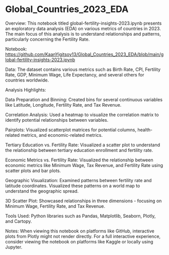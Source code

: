 # Global_Countries_2023_EDA

Overview:
This notebook titled global-fertility-insights-2023.ipynb presents an exploratory data analysis (EDA) on various metrics of countries in 2023. The main focus of this analysis is to understand relationships and patterns, particularly concerning the Fertility Rate.

Notebook: 
https://github.com/KaanYigitsoy13/Global_Countries_2023_EDA/blob/main/global-fertility-insights-2023.ipynb

Data:
The dataset contains various metrics such as Birth Rate, CPI, Fertility Rate, GDP, Minimum Wage, Life Expectancy, and several others for countries worldwide.

Analysis Highlights:

Data Preparation and Binning:
Created bins for several continuous variables like Latitude, Longitude, Fertility Rate, and Tax Revenue.

Correlation Analysis:
Used a heatmap to visualize the correlation matrix to identify potential relationships between variables.

Pairplots:
Visualized scatterplot matrices for potential columns, health-related metrics, and economic-related metrics.

Tertiary Education vs. Fertility Rate:
Visualized a scatter plot to understand the relationship between tertiary education enrollment and fertility rate.

Economic Metrics vs. Fertility Rate:
Visualized the relationship between economic metrics like Minimum Wage, Tax Revenue, and Fertility Rate using scatter plots and bar plots.

Geographic Visualization:
Examined patterns between fertility rate and latitude coordinates. Visualized these patterns on a world map to understand the geographic spread.

3D Scatter Plot:
Showcased relationships in three dimensions - focusing on Minimum Wage, Fertility Rate, and Tax Revenue.

Tools Used:
Python libraries such as Pandas, Matplotlib, Seaborn, Plotly, and Cartopy.

Notes:
When viewing this notebook on platforms like GitHub, interactive plots from Plotly might not render directly. For a full interactive experience, consider viewing the notebook on platforms like Kaggle or locally using Jupyter.
